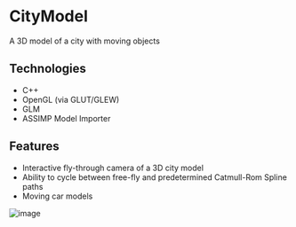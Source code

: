 # CityModel
A 3D model of a city with moving objects

## Technologies
- C++
- OpenGL (via GLUT/GLEW)
- GLM
- ASSIMP Model Importer

## Features
- Interactive fly-through camera of a 3D city model
- Ability to cycle between free-fly and predetermined Catmull-Rom Spline paths
- Moving car models

![image](https://github.com/CybrNight/CityModel/assets/14323993/7005daae-4c88-446a-8273-98ede3dc9350)
